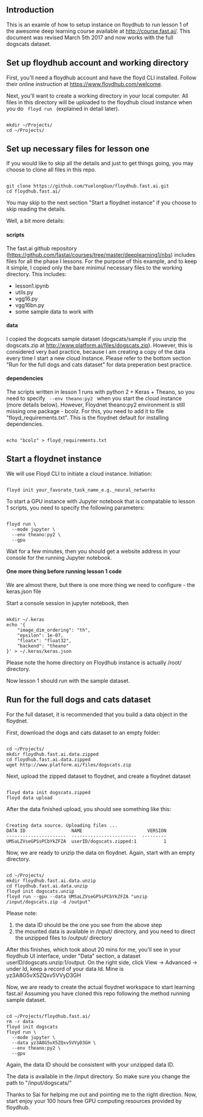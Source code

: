 ## Introduction
This is an examle of how to setup instance on floydhub to run lesson 1 of the awesome deep learning course available at http://course.fast.ai/. This document was revised March 5th 2017 and now works with the full dogscats dataset.

## Set up floydhub account and working directory
First, you'll need a floydhub account and have the floyd CLI installed. Follow their online instruction at https://www.floydhub.com/welcome.

Next, you'll want to create a working directory in your local computer. All files in this directory will be uploaded to the floydhub cloud instance when you do <code> floyd run </code> (explained in detail later). 

<pre><code>
mkdir ~/Projects/
cd ~/Projects/
</code></pre>

## Set up necessary files for lesson one

If you would like to skip all the details and just to get things going, you may choose to clone all files in this repo.

<pre><code>
git clone https://github.com/YuelongGuo/floydhub.fast.ai.git
cd floydhub.fast.ai/
</code></pre>

You may skip to the next section "Start a floydnet instance" if you choose to skip reading the details.

Well, a bit more details:

#### scripts

The fast.ai github repository (https://github.com/fastai/courses/tree/master/deeplearning1/nbs) includes files for all the phase I lessons. For the purpose of this example, and to keep it simple, I copied only the bare minimul necessary files to the working directory. This includes:
* lesson1.ipynb
* utils.py
* vgg16.py
* vgg16bn.py
* some sample data to work with

#### data

I copied the dogscats sample dataset (dogscats/sample if you unzip the dogscats.zip at http://www.platform.ai/files/dogscats.zip). However, this is considered very bad practice, because I am creating a copy of the data every time I start a new cloud instance. Please refer to the bottom section "Run for the full dogs and cats dataset" for data preperation best practice.

#### dependencies

The scripts written in lesson 1 runs with python 2 + Keras + Theano, so you need to specify <code> --env theano:py2 </code> when you start the cloud instance (more details below). However, Floydnet theano:py2 environment is still missing one package - bcolz. For this, you need to add it to file "floyd_requirements.txt". This is the floydnet default for installing dependencies.

<pre><code>
echo "bcolz" > floyd_requirements.txt
</code></pre>

## Start a floydnet instance

We will use Floyd CLI to initiate a cloud instance. Initiation:

<pre><code>
floyd init your_favorate_task_name_e.g._neural_networks
</code></pre>

To start a GPU instance with Jupyter notebook that is compatable to lesson 1 scripts, you need to specify the following parameters:

<pre><code>
floyd run \
  --mode jupyter \
  --env theano:py2 \
  --gpu
</code></pre>

Wait for a few minutes, then you should get a website address in your console for the running Jupyter notebook.

#### One more thing before running lesson 1 code

We are almost there, but there is one more thing we need to configure - the keras.json file

Start a console session in jupyter notebook, then 

<pre><code>
mkdir ~/.keras
echo '{
    "image_dim_ordering": "th",
    "epsilon": 1e-07,
    "floatx": "float32",
    "backend": "theano"
}' > ~/.keras/keras.json
</code></pre>

Please note the home directory on Floydhub instance is actually /root/ directory.

Now lesson 1 should run with the sample dataset.

## Run for the full dogs and cats dataset

For the full dataset, it is recommended that you build a data object in the floydnet. 

First, download the dogs and cats dataset to an empty folder: 

<pre><code>
cd ~/Projects/
mkdir floydhub.fast.ai.data.zipped
cd floydhub.fast.ai.data.zipped
wget http://www.platform.ai/files/dogscats.zip
</code></pre>

Next, upload the zipped dataset to floydnet, and create a floydnet dataset

<pre><code>
floyd data init dogscats.zipped
floyd data upload
</code></pre>

After the data finished upload, you should see something like this:

<pre><code>
Creating data source. Uploading files ...
DATA ID                 NAME                        VERSION
----------------------  ------------------------  ---------
UMSaLZVseGPSsPCbYkZFZA  userID/dogscats.zipped:1          1
</code></pre>

Now, we are ready to unzip the data on floydnet.
Again, start with an empty directory.

<pre><code>
cd ~/Projects/
mkdir floydhub.fast.ai.data.unzip
cd floydhub.fast.ai.data.unzip
floyd init dogscats.unzip
floyd run --gpu --data UMSaLZVseGPSsPCbYkZFZA "unzip /input/dogscats.zip -d /output"
</code></pre>

Please note:
1. the data ID should be the one you see from the above step
2. the mounted data is available in /input/ directory, and you need to direct the unzipped files to /output/ directory

After this finishes, which took about 20 mins for me, you'll see in your floydhub UI interface, under "Data" section, a dataset userID/dogscats.unzip:1/output. On the right side, click View -> Advanced -> under Id, keep a record of your data Id. Mine is yz3A8G5vX5ZQxv5VVyD3GH

Now, we are ready to create the actual floydnet workspace to start learning fast.ai!
Assuming you have cloned this repo following the method running sample dataset.
<pre><code>
cd ~/Projects/floydhub.fast.ai/
rm -r data
floyd init dogscats
floyd run \
  --mode jupyter \
  --data yz3A8G5vX5ZQxv5VVyD3GH \
  --env theano:py2 \
  --gpu
</code></pre>

Again, the data ID should be consistent with your unzipped data ID.

The data is available in the /input directory. So make sure you change the path to "/input/dogscats/"

Thanks to Sai for helping me out and pointing me to the right direction.
Now, start enjoy your 100 hours free GPU computing resources provided by floydhub.
